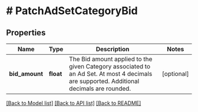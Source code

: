 # # PatchAdSetCategoryBid

## Properties

Name | Type | Description | Notes
------------ | ------------- | ------------- | -------------
**bid_amount** | **float** | The Bid amount applied to the given Category associated to an Ad Set. At most 4 decimals are supported. Additional decimals are rounded. | [optional]

[[Back to Model list]](../../README.md#models) [[Back to API list]](../../README.md#endpoints) [[Back to README]](../../README.md)
